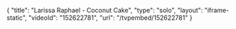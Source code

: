 {
    "title": "Larissa Raphael - Coconut Cake",
    "type": "solo",
    "layout": "iframe-static",
    "videoId": "152622781",
    "url": "\/tvpembed\/152622781"
}